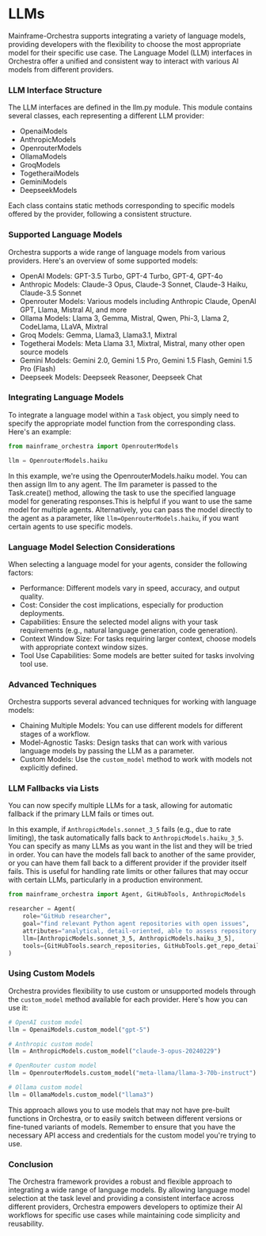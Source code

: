 # LLMs

Mainframe-Orchestra supports integrating a variety of language models, providing developers with the flexibility to choose the most appropriate model for their specific use case. The Language Model (LLM) interfaces in Orchestra offer a unified and consistent way to interact with various AI models from different providers.

### LLM Interface Structure

The LLM interfaces are defined in the llm.py module. This module contains several classes, each representing a different LLM provider:

- OpenaiModels
- AnthropicModels
- OpenrouterModels
- OllamaModels
- GroqModels
- TogetheraiModels
- GeminiModels
- DeepseekModels

Each class contains static methods corresponding to specific models offered by the provider, following a consistent structure.

### Supported Language Models

Orchestra supports a wide range of language models from various providers. Here's an overview of some supported models:

- OpenAI Models: GPT-3.5 Turbo, GPT-4 Turbo, GPT-4, GPT-4o
- Anthropic Models: Claude-3 Opus, Claude-3 Sonnet, Claude-3 Haiku, Claude-3.5 Sonnet
- Openrouter Models: Various models including Anthropic Claude, OpenAI GPT, Llama, Mistral AI, and more
- Ollama Models: Llama 3, Gemma, Mistral, Qwen, Phi-3, Llama 2, CodeLlama, LLaVA, Mixtral
- Groq Models: Gemma, Llama3, Llama3.1, Mixtral
- Togetherai Models: Meta Llama 3.1, Mixtral, Mistral, many other open source models
- Gemini Models: Gemini 2.0, Gemini 1.5 Pro, Gemini 1.5 Flash, Gemini 1.5 Pro (Flash)
- Deepseek Models: Deepseek Reasoner, Deepseek Chat

### Integrating Language Models

To integrate a language model within a `Task` object, you simply need to specify the appropriate model function from the corresponding class. Here's an example:

```python
from mainframe_orchestra import OpenrouterModels

llm = OpenrouterModels.haiku
```

In this example, we're using the OpenrouterModels.haiku model. You can then assign llm to any agent. The llm parameter is passed to the Task.create() method, allowing the task to use the specified language model for generating responses.This is helpful if you want to use the same model for multiple agents. Alternatively, you can pass the model directly to the agent as a parameter, like `llm=OpenrouterModels.haiku`, if you want certain agents to use specific models.

### Language Model Selection Considerations

When selecting a language model for your agents, consider the following factors:

- Performance: Different models vary in speed, accuracy, and output quality.
- Cost: Consider the cost implications, especially for production deployments.
- Capabilities: Ensure the selected model aligns with your task requirements (e.g., natural language generation, code generation).
- Context Window Size: For tasks requiring larger context, choose models with appropriate context window sizes.
- Tool Use Capabilities: Some models are better suited for tasks involving tool use.

### Advanced Techniques

Orchestra supports several advanced techniques for working with language models:

- Chaining Multiple Models: You can use different models for different stages of a workflow.
- Model-Agnostic Tasks: Design tasks that can work with various language models by passing the LLM as a parameter.
- Custom Models: Use the `custom_model` method to work with models not explicitly defined.

### LLM Fallbacks via Lists

You can now specify multiple LLMs for a task, allowing for automatic fallback if the primary LLM fails or times out.

In this example, if `AnthropicModels.sonnet_3_5` fails (e.g., due to rate limiting), the task automatically falls back to `AnthropicModels.haiku_3_5`. You can specify as many LLMs as you want in the list and they will be tried in order. You can have the models fall back to another of the same provider, or you can have them fall back to a different provider if the provider itself fails. This is useful for handling rate limits or other failures that may occur with certain LLMs, particularly in a production environment.

```python
from mainframe_orchestra import Agent, GitHubTools, AnthropicModels

researcher = Agent(
    role="GitHub researcher",
    goal="find relevant Python agent repositories with open issues",
    attributes="analytical, detail-oriented, able to assess repository relevance and popularity",
    llm=[AnthropicModels.sonnet_3_5, AnthropicModels.haiku_3_5],
    tools={GitHubTools.search_repositories, GitHubTools.get_repo_details}
)
```

### Using Custom Models

Orchestra provides flexibility to use custom or unsupported models through the `custom_model` method available for each provider. Here's how you can use it:

```python
# OpenAI custom model
llm = OpenaiModels.custom_model("gpt-5")

# Anthropic custom model
llm = AnthropicModels.custom_model("claude-3-opus-20240229")

# OpenRouter custom model
llm = OpenrouterModels.custom_model("meta-llama/llama-3-70b-instruct")

# Ollama custom model
llm = OllamaModels.custom_model("llama3")

```

This approach allows you to use models that may not have pre-built functions in Orchestra, or to easily switch between different versions or fine-tuned variants of models. Remember to ensure that you have the necessary API access and credentials for the custom model you're trying to use.

### Conclusion

The Orchestra framework provides a robust and flexible approach to integrating a wide range of language models. By allowing language model selection at the task level and providing a consistent interface across different providers, Orchestra empowers developers to optimize their AI workflows for specific use cases while maintaining code simplicity and reusability.

